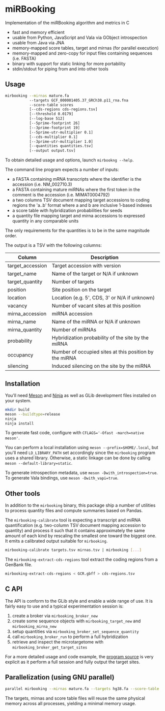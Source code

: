 # miRBooking

Implementation of the miRBooking algorithm and metrics in C

 - fast and memory efficient
 - usable from Python, JavaScript and Vala via GObject introspection
 - usable from Java via JNA
 - memory-mapped score tables, target and mirnas (for parallel execution)
 - memory-mapped and zero-copy for input files containing sequences (i.e. FASTA)
 - binary with support for static linking for more portability
 - stdin/stdout for piping from and into other tools

## Usage

```bash
mirbooking --mirnas mature.fa
           --targets GCF_000001405.37_GRCh38.p11_rna.fna
           --score-table scores
           [--cds-regions cds-regions.tsv]
           [--threshold 0.0179]
           [--log-base 512]
           [--5prime-footprint 26]
           [--3prime-footprint 19]
           [--5prime-utr-multiplier 0.1]
           [--cds-multiplier 0.1]
           [--3prime-utr-multiplier 1.0]
           [--quantities quantities.tsv]
           [--output output.tsv]
```

To obtain detailed usage and options, launch `mirbookng --help`.

The command line program expects a number of inputs:

 - a FASTA containing mRNA transcripts where the identifier is the accession
   (i.e. NM_002710.3)
 - a FASTA containing mature miRNAs where the first token in the comment is the
   accession (i.e. MIMAT0004792)
 - a two columns TSV document mapping target accessions to coding regions the
   'a..b' format where a and b are inclusive 1-based indexes
 - a score table with hybridization probabilities for seeds
 - a quantity file mapping target and mirna accessions to expressed quantity in
   any comparable units

The only requirements for the quantities is to be in the same magnitude order.

The output is a TSV with the following columns:

| Column           | Description                                            |
| ---------------- | ------------------------------------------------------ |
| target_accession | Target accession with version                          |
| target_name      | Name of the target or N/A if unknown                   |
| target_quantity  | Number of targets                                      |
| position         | Site position on the target                            |
| location         | Location (e.g. 5', CDS, 3' or N/A if unknown)          |
| vacancy          | Number of vacant sites at this position                |
| mirna_accession  | miRNA accession                                        |
| mirna_name       | Name of the miRNA or N/A if unknown                    |
| mirna_quantity   | Number of miRNAs                                       |
| probability      | Hybridization probability of the site by the miRNA     |
| occupancy        | Number of occupied sites at this position by the miRNA |
| silencing        | Induced silencing on the site by the miRNA             |

## Installation

You'll need [Meson](http://mesonbuild.com/) and [Ninja](http://ninja-build.org/)
as well as GLib development files installed on your system.

```bash
mkdir build
meson --buildtype=release
ninja
ninja install
```

To generate fast code, configure with `CFLAGS='-Ofast -march=native meson'`.

You can perform a local installation using `meson --prefix=$HOME/.local`, but
you'll need `LD_LIBRARY_PATH` set accordingly since the `mirbooking` program
uses a shared library. Otherwise, a static linkage can be done by calling
`meson --default-library=static`.

To generate introspection metadata, use `meson -Dwith_introspection=true`. To
generate Vala bindings, use `meson -Dwith_vapi=true`.

## Other tools

In addition to the `mirbooking` binary, this package ship a number of utilities
to process quantity files and compute summaries based on Pandas.

The `mirbooking-calibrate` tool is expecting a transcript and miRNA
quantification (e.g. two-column TSV document mapping accession to quantity) and
process it such that it contains approximately the same amount of each kind by
rescaling the smallest one toward the biggest one. It emits a calibrated output
suitable for `mirbooking`.

```bash
mirbooking-calibrate targets.tsv mirnas.tsv | mirbooking [...]
```

The `mirbooking-extract-cds-regions` tool extract the coding regions from
a GenBank file.

```bash
mirbooking-extract-cds-regions < GCR.gbff > cds-regions.tsv
```

## C API

The API is conform to the GLib style and enable a wide range of use. It is fairly easy to use and a typical
experimentation session is:

 1. create a broker via `mirbooking_broker_new`
 2. create some sequence objects with `mirbooking_target_new` and `mirbooking_mirna_new`
 3. setup quantities via `mirbooking_broker_set_sequence_quantity`
 4. call `mirbooking_broker_run` to perform a full hybridization
 5. retrieve and inspect the microtargetome with `mirbooking_broker_get_target_sites`

For a more detailed usage and code example, the [program source](https://github.com/major-lab/mirbooking/blob/master/bin/mirbooking.c)
is very explicit as it perform a full session and fully output the target sites.

## Parallelization (using GNU parallel)

```bash
parallel mirbooking --mirnas mature.fa --targets hg38.fa --score-table scores ::: wildtype.tsv over-expression.tsv
```

The targets, mirnas and score table files will reuse the same physical memory
across all processes, yielding a minimal memory usage.

